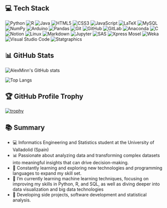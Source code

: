 
## 💻​ Tech Stack 

![Python](https://img.shields.io/badge/Python-3776AB?style=for-the-badge&logo=python&logoColor=white)
![R](https://img.shields.io/badge/R-276DC3?style=for-the-badge&logo=r&logoColor=white)
![Java](https://img.shields.io/badge/Java-007396?style=for-the-badge&logo=java&logoColor=white)
![HTML5](https://img.shields.io/badge/HTML5-E34F26?style=for-the-badge&logo=html5&logoColor=white)
![CSS3](https://img.shields.io/badge/CSS3-1572B6?style=for-the-badge&logo=css3&logoColor=white)
![JavaScript](https://img.shields.io/badge/JavaScript-F7DF1E?style=for-the-badge&logo=javascript&logoColor=black)
![LaTeX](https://img.shields.io/badge/LaTeX-008080?style=for-the-badge&logo=latex&logoColor=white) 
![MySQL](https://img.shields.io/badge/MySQL-4479A1?style=for-the-badge&logo=mysql&logoColor=white)
![NumPy](https://img.shields.io/badge/NumPy-013243?style=for-the-badge&logo=numpy&logoColor=white)
![Arduino](https://img.shields.io/badge/Arduino-00979D?style=for-the-badge&logo=arduino&logoColor=white)
![Pandas](https://img.shields.io/badge/Pandas-150458?style=for-the-badge&logo=pandas&logoColor=white)
![Git](https://img.shields.io/badge/Git-F05032?style=for-the-badge&logo=git&logoColor=white)
![GitHub](https://img.shields.io/badge/GitHub-181717?style=for-the-badge&logo=github&logoColor=white)
![GitLab](https://img.shields.io/badge/GitLab-FC6D26?style=for-the-badge&logo=gitlab&logoColor=white)
![Anaconda](https://img.shields.io/badge/Anaconda-44A833?style=for-the-badge&logo=anaconda&logoColor=white)
![C](https://img.shields.io/badge/C-A8B9CC?style=for-the-badge&logo=c&logoColor=white)
![Notion](https://img.shields.io/badge/Notion-000000?style=for-the-badge&logo=notion&logoColor=white)
![Linux](https://img.shields.io/badge/Linux-FCC624?style=for-the-badge&logo=linux&logoColor=black)
![Markdown](https://img.shields.io/badge/Markdown-000000?style=for-the-badge&logo=markdown&logoColor=white)
![Jupyter](https://img.shields.io/badge/Jupyter-F37626?style=for-the-badge&logo=jupyter&logoColor=white)
![SAS](https://img.shields.io/badge/SAS-007ACC?style=for-the-badge&logo=sas&logoColor=white)
![Xpress Mosel](https://img.shields.io/badge/FICO_Xpress-1E90FF?style=for-the-badge&logo=generic&logoColor=white)
![Weka](https://img.shields.io/badge/Weka-003399?style=for-the-badge&logo=generic&logoColor=white)
![Visual Studio Code](https://img.shields.io/badge/Visual_Studio_Code-0078d7?style=for-the-badge&logo=visual%20studio%20code&logoColor=white)
![Statgraphics](https://img.shields.io/badge/Statgraphics-003DA5?style=for-the-badge&logo=generic&logoColor=white)










## 📊 GitHub Stats
 <!-- --> 
 ![AlexMinn's GitHub stats](https://github-readme-stats.vercel.app/api?username=AlexMinn&show_icons=true&theme=radical)
 
![Top Langs](https://github-readme-stats.vercel.app/api/top-langs/?username=AlexMinn&layout=compact&langs_count=6&theme=tokyonight&v=1)

<!-- -->
 ## 🏆 GitHub Profile Trophy  

[![trophy](https://github-profile-trophy.vercel.app/?username=AlexMinn&theme=onedark)](https://github.com/ryo-ma/github-profile-trophy)



## 📚​ Summary

- 💻 Informatics Engineering and Statistics student at the University of Valladolid (Spain)
- 📊 Passionate about analyzing data and transforming complex datasets into meaningful insights that can drive decision-making.
- 🚀 Constantly learning and exploring new technologies and programming languages to expand my skill set.
- 🌱 I’m currently learning machine learning techniques, focusing on improving my skills in Python, R, and SQL, as well as diving deeper into data visualization and big data technologies
- 🔧 Developing side projects, software development and statistical analysis.

